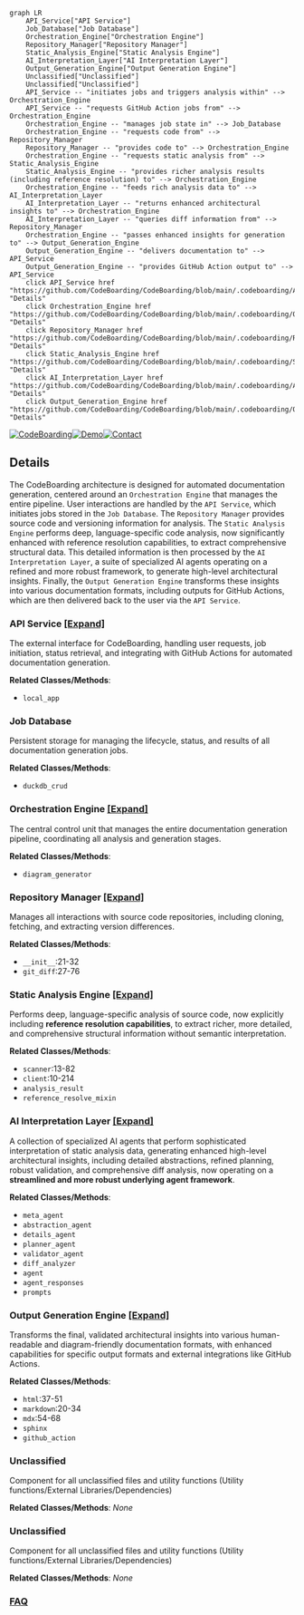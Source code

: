 ```mermaid
graph LR
    API_Service["API Service"]
    Job_Database["Job Database"]
    Orchestration_Engine["Orchestration Engine"]
    Repository_Manager["Repository Manager"]
    Static_Analysis_Engine["Static Analysis Engine"]
    AI_Interpretation_Layer["AI Interpretation Layer"]
    Output_Generation_Engine["Output Generation Engine"]
    Unclassified["Unclassified"]
    Unclassified["Unclassified"]
    API_Service -- "initiates jobs and triggers analysis within" --> Orchestration_Engine
    API_Service -- "requests GitHub Action jobs from" --> Orchestration_Engine
    Orchestration_Engine -- "manages job state in" --> Job_Database
    Orchestration_Engine -- "requests code from" --> Repository_Manager
    Repository_Manager -- "provides code to" --> Orchestration_Engine
    Orchestration_Engine -- "requests static analysis from" --> Static_Analysis_Engine
    Static_Analysis_Engine -- "provides richer analysis results (including reference resolution) to" --> Orchestration_Engine
    Orchestration_Engine -- "feeds rich analysis data to" --> AI_Interpretation_Layer
    AI_Interpretation_Layer -- "returns enhanced architectural insights to" --> Orchestration_Engine
    AI_Interpretation_Layer -- "queries diff information from" --> Repository_Manager
    Orchestration_Engine -- "passes enhanced insights for generation to" --> Output_Generation_Engine
    Output_Generation_Engine -- "delivers documentation to" --> API_Service
    Output_Generation_Engine -- "provides GitHub Action output to" --> API_Service
    click API_Service href "https://github.com/CodeBoarding/CodeBoarding/blob/main/.codeboarding/API_Service.md" "Details"
    click Orchestration_Engine href "https://github.com/CodeBoarding/CodeBoarding/blob/main/.codeboarding/Orchestration_Engine.md" "Details"
    click Repository_Manager href "https://github.com/CodeBoarding/CodeBoarding/blob/main/.codeboarding/Repository_Manager.md" "Details"
    click Static_Analysis_Engine href "https://github.com/CodeBoarding/CodeBoarding/blob/main/.codeboarding/Static_Analysis_Engine.md" "Details"
    click AI_Interpretation_Layer href "https://github.com/CodeBoarding/CodeBoarding/blob/main/.codeboarding/AI_Interpretation_Layer.md" "Details"
    click Output_Generation_Engine href "https://github.com/CodeBoarding/CodeBoarding/blob/main/.codeboarding/Output_Generation_Engine.md" "Details"
```

[![CodeBoarding](https://img.shields.io/badge/Generated%20by-CodeBoarding-9cf?style=flat-square)](https://github.com/CodeBoarding/CodeBoarding)[![Demo](https://img.shields.io/badge/Try%20our-Demo-blue?style=flat-square)](https://www.codeboarding.org/diagrams)[![Contact](https://img.shields.io/badge/Contact%20us%20-%20contact@codeboarding.org-lightgrey?style=flat-square)](mailto:contact@codeboarding.org)

## Details

The CodeBoarding architecture is designed for automated documentation generation, centered around an `Orchestration Engine` that manages the entire pipeline. User interactions are handled by the `API Service`, which initiates jobs stored in the `Job Database`. The `Repository Manager` provides source code and versioning information for analysis. The `Static Analysis Engine` performs deep, language-specific code analysis, now significantly enhanced with reference resolution capabilities, to extract comprehensive structural data. This detailed information is then processed by the `AI Interpretation Layer`, a suite of specialized AI agents operating on a refined and more robust framework, to generate high-level architectural insights. Finally, the `Output Generation Engine` transforms these insights into various documentation formats, including outputs for GitHub Actions, which are then delivered back to the user via the `API Service`.

### API Service [[Expand]](./API_Service.md)
The external interface for CodeBoarding, handling user requests, job initiation, status retrieval, and integrating with GitHub Actions for automated documentation generation.


**Related Classes/Methods**:

- `local_app`


### Job Database
Persistent storage for managing the lifecycle, status, and results of all documentation generation jobs.


**Related Classes/Methods**:

- `duckdb_crud`


### Orchestration Engine [[Expand]](./Orchestration_Engine.md)
The central control unit that manages the entire documentation generation pipeline, coordinating all analysis and generation stages.


**Related Classes/Methods**:

- `diagram_generator`


### Repository Manager [[Expand]](./Repository_Manager.md)
Manages all interactions with source code repositories, including cloning, fetching, and extracting version differences.


**Related Classes/Methods**:

- `__init__`:21-32
- `git_diff`:27-76


### Static Analysis Engine [[Expand]](./Static_Analysis_Engine.md)
Performs deep, language-specific analysis of source code, now explicitly including **reference resolution capabilities**, to extract richer, more detailed, and comprehensive structural information without semantic interpretation.


**Related Classes/Methods**:

- `scanner`:13-82
- `client`:10-214
- `analysis_result`
- `reference_resolve_mixin`


### AI Interpretation Layer [[Expand]](./AI_Interpretation_Layer.md)
A collection of specialized AI agents that perform sophisticated interpretation of static analysis data, generating enhanced high-level architectural insights, including detailed abstractions, refined planning, robust validation, and comprehensive diff analysis, now operating on a **streamlined and more robust underlying agent framework**.


**Related Classes/Methods**:

- `meta_agent`
- `abstraction_agent`
- `details_agent`
- `planner_agent`
- `validator_agent`
- `diff_analyzer`
- `agent`
- `agent_responses`
- `prompts`


### Output Generation Engine [[Expand]](./Output_Generation_Engine.md)
Transforms the final, validated architectural insights into various human-readable and diagram-friendly documentation formats, with enhanced capabilities for specific output formats and external integrations like GitHub Actions.


**Related Classes/Methods**:

- `html`:37-51
- `markdown`:20-34
- `mdx`:54-68
- `sphinx`
- `github_action`


### Unclassified
Component for all unclassified files and utility functions (Utility functions/External Libraries/Dependencies)


**Related Classes/Methods**: _None_

### Unclassified
Component for all unclassified files and utility functions (Utility functions/External Libraries/Dependencies)


**Related Classes/Methods**: _None_



### [FAQ](https://github.com/CodeBoarding/GeneratedOnBoardings/tree/main?tab=readme-ov-file#faq)
